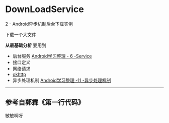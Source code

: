 # DownLoadService
2 - Android异步机制后台下载实例

下载一个大文件

**从最基础分析**
要用到
- 后台服务
[Android学习整理 - 6 -Service](http://www.jianshu.com/p/8a1bdb5062f6)
- 接口定义
- 网络请求
- [okhttp](http://square.github.io/okhttp/)
- 异步处理机制
[Android学习整理 -11 -异步处理机制](http://www.jianshu.com/p/53d6019bd531)
-------
参考自郭霖《第一行代码》
-------
敏敏啊呀
